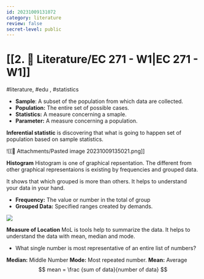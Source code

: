 ```yaml
---
id: 20231009131072
category: literature
review: false
secret-level: public
---
```

# [[2. 📝 Literature/EC 271 - W1|EC 271 - W1]]
#literature, #edu , #statistics 

- **Sample**: A subset of the population from which data are collected.
- **Population:** The entire set of possible cases.
- **Statistics:** A measure concerning a smaple. 
- **Parameter:** A measure concerning a population.

**Inferential statistic** is discovering that what is going to happen set of population based on sample statistics.

![[📎 Attachments/Pasted image 20231009135021.png]]

**Histogram**
Histogram is one of graphical repsentation. The different from other graphical representaions is existing by frequencies and grouped data.

It shows that which grouped is more than others. It helps to understand your data in your hand. 

- **Frequency:** The value or number in the total of group
- **Grouped Data:** Specified ranges created by demands.

![](https://www.investopedia.com/thmb/OZS_-zHptdTolxuNlKipIHhokUE=/750x0/filters:no_upscale():max_bytes(150000):strip_icc()/Histogram1-92513160f945482e95c1afc81cb5901e.png)

**Measure of Location**
MoL is tools help to summarize the data. It helps to understand the data with mean, median and mode.

- What single number is most representative of an entire list of numbers?

**Median:** Middle Number
**Mode:** Most repeated number.
**Mean:** Average
$$ mean = \frac {sum of data}{number of data} $$